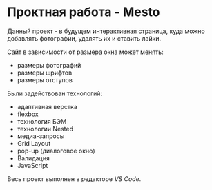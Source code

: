 # Проктная работа - Mesto 
 
Данный проект - в будущем интерактивная страница, куда можно добавлять фотографии, удалять их и ставить лайки.

Сайт в зависимости от размера окна может менять:
- размеры фотографий 
- размеры шрифтов
- размеры отступов

Были задействован технологий:
- адаптивная верстка 
- flexbox
- технология БЭМ
- технологии Nested
- медиа-запросы
- Grid Layout
- pop-up (диалоговое окно)
- Валидация
- JavaScript



Весь проект выполнен в редакторе *VS Code*.  
